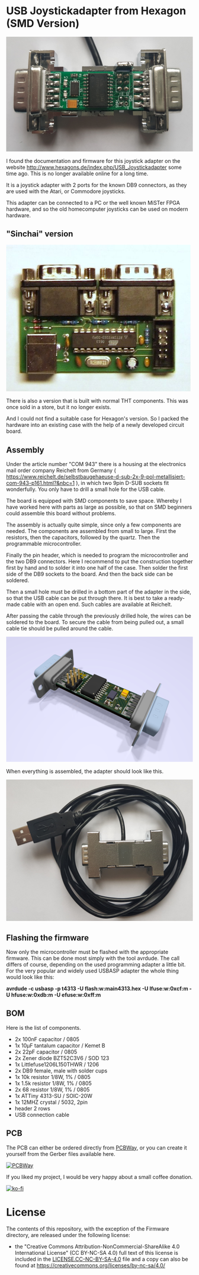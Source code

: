 # USB Joystickadapter from Hexagon (SMD Version)

![](https://github.com/DL2DW/USB_Joystickadapter_Hexagon/blob/main/Images/USB_Joystickadapter_Hexagon_PCB_assembled.jpg)

I found the documentation and firmware for this joystick adapter on the website http://www.hexagons.de/index.php/USB_Joystickadapter some time ago. This is no longer available online for a long time.

It is a joystick adapter with 2 ports for the known DB9 connectors, as they are used with the Atari, or Commodore joysticks. 

This adapter can be connected to a PC or the well known MiSTer FPGA hardware, and so the old homecomputer joysticks can be used on modern hardware.



## "Sinchai" version

![](https://github.com/DL2DW/USB_Joystickadapter_Hexagon/blob/main/Images/Sinchai_Version.jpg)

There is also a version that is built with normal THT components. This was once sold in a store, but it no longer exists.

And I could not find a suitable case for Hexagon's version. So I packed the hardware into an existing case with the help of a newly developed circuit board.



## Assembly

Under the article number "COM 943" there is a housing at the electronics mail order company Reichelt from Germany ( https://www.reichelt.de/selbstbaugehaeuse-d-sub-2x-9-pol-metallisiert-com-943-p161.html?&nbc=1 ), in which two 9pin D-SUB sockets fit wonderfully. You only have to drill a small hole for the USB cable.

The board is equipped with SMD components to save space. Whereby I have worked here with parts as large as possible, so that on SMD beginners could assemble this board without problems.

The assembly is actually quite simple, since only a few components are needed. The components are assembled from small to large. First the resistors, then the capacitors, followed by the quartz. Then the programmable microcontroller.

Finally the pin header, which is needed to program the microcontroller and the two DB9 connectors. Here I recommend to put the construction together first by hand and to solder it into one half of the case. Then solder the first side of the DB9 sockets to the board. And then the back side can be soldered.

Then a small hole must be drilled in a bottom part of the adapter in the side, so that the USB cable can be put through there. It is best to take a ready-made cable with an open end. Such cables are available at Reichelt.

After passing the cable through the previously drilled hole, the wires can be soldered to the board. To secure the cable from being pulled out, a small cable tie should be pulled around the cable.



![](https://github.com/DL2DW/USB_Joystickadapter_Hexagon/blob/main/Images/USB_Joystickadapter_Hexagon_3D.png)



When everything is assembled, the adapter should look like this.



![](https://github.com/DL2DW/USB_Joystickadapter_Hexagon/blob/main/Images/USB_Joystickadapter_Hexagon_with_case.jpg)



## Flashing the firmware

Now only the microcontroller must be flashed with the appropriate firmware. This can be done most simply with the tool avrdude. The call differs of course, depending on the used programming adapter a little bit. For the very popular and widely used USBASP adapter the whole thing would look like this:

**avrdude -c usbasp -p t4313 -U flash:w:main4313.hex -U lfuse:w:0xcf:m -U hfuse:w:0xdb:m -U efuse:w:0xff:m** 



## BOM

Here is the list of components. 

- 2x 100nF capacitor / 0805
- 1x 10µF tantalum capacitor / Kemet B
- 2x 22pF capacitor / 0805
- 2x Zener diode BZT52C3V6 / SOD 123
- 1x Littlefuse1206L150THWR / 1206
- 2x DB9 female, male with solder cups
- 1x 10k resistor 1/8W, 1% / 0805
- 1x 1.5k resistor 1/8W, 1% / 0805 
- 2x 68 resistor 1/8W, 1% / 0805 
- 1x ATTiny 4313-SU / SOIC-20W
- 1x 12MHZ crystal / 5032, 2pin
- header 2 rows
- USB connection cable



## PCB

The PCB can either be ordered directly from [PCBWay](https://www.pcbway.com/project/shareproject/USB_Joystickadapter_from_Hexagon__SMD_Version_.html), or you can create it yourself from the Gerber files available here.

[![PCBWay](https://www.pcbway.com/project/img/images/frompcbway.png)](https://www.pcbway.com/project/shareproject/USB_Joystickadapter_from_Hexagon__SMD_Version_.html)



If you liked my project, I would be very happy about a small coffee donation.

[![ko-fi](https://www.ko-fi.com/img/githubbutton_sm.svg)](https://ko-fi.com/R6R62T6RN)



# License

The contents of this repository, with the exception of the Firmware directory, are released under the following license:

- the "Creative Commons Attribution-NonCommercial-ShareAlike 4.0 International License" (CC BY-NC-SA 4.0) full text of this license is included in the [LICENSE.CC-NC-BY-SA-4.0](https://github.com/DL2DW/TriMod_Adapter_SMD_Version/blob/main/LICENSE.CC-NC-BY-SA) file and a copy can also be found at https://creativecommons.org/licenses/by-nc-sa/4.0/

